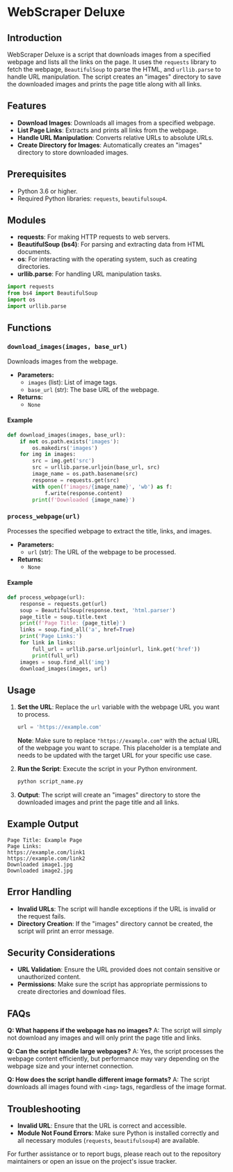 # WebScraper Deluxe

## Introduction

WebScraper Deluxe is a script that downloads images from a specified webpage and lists all the links on the page. It uses the `requests` library to fetch the webpage, `BeautifulSoup` to parse the HTML, and `urllib.parse` to handle URL manipulation. The script creates an "images" directory to save the downloaded images and prints the page title along with all links.

## Features

- **Download Images**: Downloads all images from a specified webpage.
- **List Page Links**: Extracts and prints all links from the webpage.
- **Handle URL Manipulation**: Converts relative URLs to absolute URLs.
- **Create Directory for Images**: Automatically creates an "images" directory to store downloaded images.

## Prerequisites

- Python 3.6 or higher.
- Required Python libraries: `requests`, `beautifulsoup4`.

## Modules

- **requests**: For making HTTP requests to web servers.
- **BeautifulSoup (bs4)**: For parsing and extracting data from HTML documents.
- **os**: For interacting with the operating system, such as creating directories.
- **urllib.parse**: For handling URL manipulation tasks.

```python
import requests
from bs4 import BeautifulSoup
import os
import urllib.parse
```

## Functions

### `download_images(images, base_url)`

Downloads images from the webpage.

- **Parameters:**
  - `images` (list): List of image tags.
  - `base_url` (str): The base URL of the webpage.
- **Returns:**
  - `None`

#### Example

```python
def download_images(images, base_url):
    if not os.path.exists('images'):
        os.makedirs('images')
    for img in images:
        src = img.get('src')
        src = urllib.parse.urljoin(base_url, src)
        image_name = os.path.basename(src)
        response = requests.get(src)
        with open(f'images/{image_name}', 'wb') as f:
            f.write(response.content)
        print(f'Downloaded {image_name}')
```

### `process_webpage(url)`

Processes the specified webpage to extract the title, links, and images.

- **Parameters:**
  - `url` (str): The URL of the webpage to be processed.
- **Returns:**
  - `None`

#### Example

```python
def process_webpage(url):
    response = requests.get(url)
    soup = BeautifulSoup(response.text, 'html.parser')
    page_title = soup.title.text
    print(f'Page Title: {page_title}')
    links = soup.find_all('a', href=True)
    print('Page Links:')
    for link in links:
        full_url = urllib.parse.urljoin(url, link.get('href'))
        print(full_url)
    images = soup.find_all('img')
    download_images(images, url)
```

## Usage

1. **Set the URL**: Replace the `url` variable with the webpage URL you want to process.

    ```python
    url = 'https://example.com'
    ```

    **Note**: Make sure to replace `"https://example.com"` with the actual URL of the webpage you want to scrape. This placeholder is a template and needs to be updated with the target URL for your specific use case.

2. **Run the Script**: Execute the script in your Python environment.

    ```bash
    python script_name.py
    ```

3. **Output**: The script will create an "images" directory to store the downloaded images and print the page title and all links.

## Example Output

```plaintext
Page Title: Example Page
Page Links:
https://example.com/link1
https://example.com/link2
Downloaded image1.jpg
Downloaded image2.jpg
```

## Error Handling

- **Invalid URLs**: The script will handle exceptions if the URL is invalid or the request fails.
- **Directory Creation**: If the "images" directory cannot be created, the script will print an error message.

## Security Considerations

- **URL Validation**: Ensure the URL provided does not contain sensitive or unauthorized content.
- **Permissions**: Make sure the script has appropriate permissions to create directories and download files.

## FAQs

**Q: What happens if the webpage has no images?**
A: The script will simply not download any images and will only print the page title and links.

**Q: Can the script handle large webpages?**
A: Yes, the script processes the webpage content efficiently, but performance may vary depending on the webpage size and your internet connection.

**Q: How does the script handle different image formats?**
A: The script downloads all images found with `<img>` tags, regardless of the image format.

## Troubleshooting

- **Invalid URL**: Ensure that the URL is correct and accessible.
- **Module Not Found Errors**: Make sure Python is installed correctly and all necessary modules (`requests`, `beautifulsoup4`) are available.

For further assistance or to report bugs, please reach out to the repository maintainers or open an issue on the project's issue tracker.
